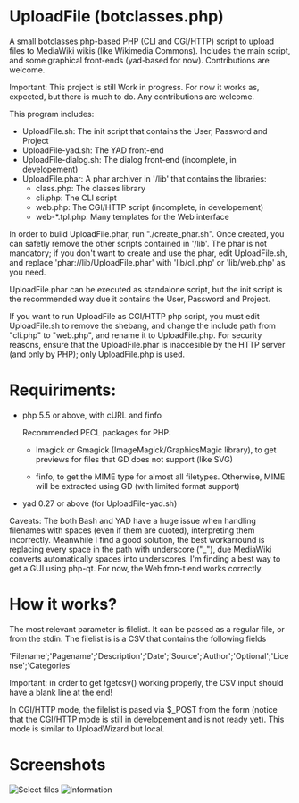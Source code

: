 # UploadFile (botclasses.php)

A small botclasses.php-based PHP (CLI and CGI/HTTP) script to upload files to
MediaWiki wikis (like Wikimedia Commons). Includes the main script, and some
graphical front-ends (yad-based for now). Contributions are welcome.

Important: This project is still Work in progress. For now it works as,
expected, but there is much to do. Any contributions are welcome.

This program includes:

* UploadFile.sh: The init script that contains the User, Password and Project
* UploadFile-yad.sh: The YAD front-end
* UploadFile-dialog.sh: The dialog front-end (incomplete, in developement)
* UploadFile.phar: A phar archiver in '/lib' that contains the libraries:
  * class.php: The classes library
  * cli.php: The CLI script
  * web.php: The CGI/HTTP script (incomplete, in developement)
  * web-*.tpl.php: Many templates for the Web interface
  
In order to build UploadFile.phar, run "./create_phar.sh". Once created, you
can safetly remove the other scripts contained in '/lib'. The phar is not
mandatory; if you don't want to create and use the phar, edit UploadFile.sh,
and replace 'phar://lib/UploadFile.phar' with 'lib/cli.php' or 'lib/web.php'
as you need.

UploadFile.phar can be executed as standalone script, but the init script is
the recommended way due it contains the User, Password and Project.

If you want to run UploadFile as CGI/HTTP php script, you must edit
UploadFile.sh to remove the shebang, and change the include path from "cli.php"
to "web.php", and rename it to UploadFile.php. For security reasons, ensure
that the UploadFile.phar is inaccesible by the HTTP server (and only by PHP);
only UploadFile.php is used.

# Requiriments:

 * php 5.5 or above, with cURL and finfo
   
   Recommended PECL packages for PHP:
   
   * Imagick or Gmagick (ImageMagick/GraphicsMagic library), to get previews
     for files that GD does not support (like SVG)
     
   * finfo, to get the MIME type for almost all filetypes. Otherwise, MIME will
     be extracted using GD (with limited format support)
 
 * yad 0.27 or above (for UploadFile-yad.sh)
 
Caveats: The both Bash and YAD have a huge issue when handling filenames with spaces (even if them are quoted), interpreting them incorrectly. Meanwhile I find a good solution, the best workarround is replacing every space in the path with underscore ("_"), due MediaWiki converts automatically spaces into underscores. I'm finding a best way to get a GUI using php-qt. For now, the Web fron-t end works correctly.
 
# How it works?

The most relevant parameter is filelist. It can be passed as a regular file, or from the stdin.
The filelist is is a CSV that contains the following fields

'Filename';'Pagename';'Description';'Date';'Source';'Author';'Optional';'License';'Categories'

Important: in order to get fgetcsv() working properly, the CSV input should have a blank line at the end!

In CGI/HTTP mode, the filelist is pased via $_POST from the form (notice that the CGI/HTTP mode is still
in developement and is not ready yet). This mode is similar to UploadWizard but local.

# Screenshots

![Select files](https://github.com/Amitie10g/UploadFile_botclasses.php/blob/master/screenshots/Selecting%20files%20in%20YAD.png?raw=true)
![Information](https://github.com/Amitie10g/UploadFile_botclasses.php/blob/master/screenshots/Adding%20information%20and%20licensing%20with%20YAD.png?raw=true)
